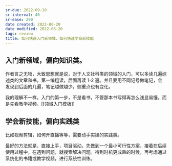 ```yaml
---
sr-due: 2022-09-10
sr-interval: 40
sr-ease: 290
date created: 2022-06-20
date modified: 2022-08-20
tags: review
title: 如何快速入门新领域，如何快速学会新技能
---
```


## 入门新领域，偏向知识类。

作者言之无物，大致思想就是说，对于人文社科类的领域的入门，可以多读几遍综述类的文章和书，第一编粗读，后面再读 1-2 遍。并且要用不同记号做笔记，会发现到后面的几遍，笔记越做越少，侧重点也有变化。

我的理解不一样。入门的第一步，不是看书，不管那本书写得再怎么浅显易懂。而是先看教学视频。[[领域入门模板]]

## 学会新技能，偏向实践类

比如视频剪辑，如何开直播等等，需要动手实操的实践类。

最好的方法就是，直接上手，项目驱动。先做到一个最小可行性方案，接着在后续使用过程中，在遇到问题，就搜索解决问题。待到时机更成熟的时候，再考虑通过系统化的书籍或教学视频，进行系统性训练。
